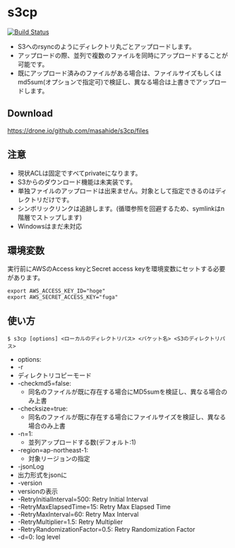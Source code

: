 s3cp
====

[![Build Status](https://drone.io/github.com/masahide/s3cp/status.png)](https://drone.io/github.com/masahide/s3cp/latest)

* S3へのrsyncのようにディレクトリ丸ごとアップロードします。
* アップロードの際、並列で複数のファイルを同時にアップロードすることが可能です。
* 既にアップロード済みのファイルがある場合は、ファイルサイズもしくはmd5sum(オプションで指定可)で検証し、異なる場合は上書きでアップロードします。

Download
--------

https://drone.io/github.com/masahide/s3cp/files


注意
----

* 現状ACLは固定ですべてprivateになります。
* S3からのダウンロード機能は未実装です。
* 単独ファイルのアップロードは出来ません。対象として指定できるのはディレクトリだけです。
* シンボリックリンクは追跡します。(循環参照を回避するため、symlinkはn階層でストップします)
* Windowsはまだ未対応




環境変数
--------

実行前にAWSのAccess keyとSecret access keyを環境変数にセットする必要があります。

```bash:
export AWS_ACCESS_KEY_ID="hoge"
export AWS_SECRET_ACCESS_KEY="fuga"
````

使い方
------

```bash:
$ s3cp [options] <ローカルのディレクトリパス> <バケット名> <S3のディレクトリパス>
```

* options:
 *  -r
   *  ディレクトリコピーモード
 * -checkmd5=false:
   * 同名のファイルが既に存在する場合にMD5sumを検証し、異なる場合のみ上書
 * -checksize=true:
   * 同名のファイルが既に存在する場合にファイルサイズを検証し、異なる場合のみ上書
 * -n=1:
   * 並列アップロードする数(デフォルト:1)
 * -region=ap-northeast-1:
   * 対象リージョンの指定
 *  -jsonLog
   * 出力形式をjsonに
 *  -version
   * versionの表示
 *  -RetryInitialInterval=500: Retry Initial Interval
 *  -RetryMaxElapsedTime=15: Retry Max Elapsed Time
 *  -RetryMaxInterval=60: Retry Max Interval
 *  -RetryMultiplier=1.5: Retry Multiplier
 *  -RetryRandomizationFactor=0.5: Retry Randomization Factor
 *  -d=0: log level

